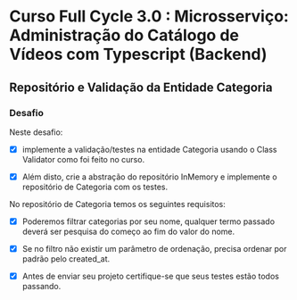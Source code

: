# Curso Full Cycle 3.0 : Microsserviço: Administração do Catálogo de Vídeos com Typescript (Backend)

## Repositório e Validação da Entidade Categoria

### Desafio

Neste desafio:<br>

- [X] implemente a validação/testes na entidade Categoria usando o Class Validator como foi feito no curso.

- [X] Além disto, crie a abstração do repositório InMemory e implemente o repositório de Categoria com os testes.

No repositório de Categoria temos os seguintes requisitos:

- [X] Poderemos filtrar categorias por seu nome, qualquer termo passado deverá ser pesquisa do começo ao fim do valor do nome.
- [X] Se no filtro não existir um parâmetro de ordenação, precisa ordenar por padrão pelo created_at.
- [X] Antes de enviar seu projeto certifique-se que seus testes estão todos passando.


